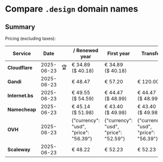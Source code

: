 # Compare `.design` domain names

## Summary

Pricing (excluding taxes):

| Service | Date |  | / Renewed year | First year | Transfer | Restoration |
|--|--|--|--|--|--|--|
| **Cloudflare** | 2025-06-23 | 🏆 | € 34.89<br>($ 40.18) | € 34.89<br>($ 40.18) |  |  |
| **Gandi** | 2025-06-23 |  | € 48.47 | € 57.20 | € 120.00 | € 103.05 |
| **Internet.bs** | 2025-06-23 |  | € 49.55<br>($ 54.59) | € 44.47<br>($ 48.99) | € 44.47<br>($ 48.99) | € 96.19<br>($ 105.95) |
| **Namecheap** | 2025-06-23 |  | € 45.14<br>($ 51.98) | € 43.40<br>($ 49.98) | € 43.40<br>($ 49.98) |  |
| **OVH** | 2025-06-23 |  | {"currency": "usd", "price": "56.39"} | {"currency": "usd", "price": "52.59"} | {"currency": "usd", "price": "56.39"} |  |
| **Scaleway** | 2025-06-23 |  | € 48.22 | € 52.23 | € 52.23 | € 58.26 |
